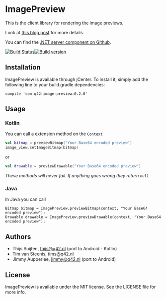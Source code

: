 # ImagePreview

This is the client library for rendering the image previews.

Look at [this blog post](http://q42.com/blog/post/133591843068/imagepreview-library) for more details.

You can find the [.NET server component on Github](https://github.com/Q42/Q42.ImagePreview.swift).

[![Build Status][travis-image]][travis-url][![Build version][bintray-image]][bintray-url]

## Installation

ImagePreview is available through jCenter. To install it, simply add the following line to your build.gradle dependencies:

```
compile 'com.q42:image-preview:0.2.0'
```

## Usage

### Kotlin
You can call a extension method on the `Context`
```kotlin
val bitmap = previewBitmap("Your Base64 encoded preview")
image_view.setImageBitmap(bitmap)
```
or 
```kotlin
val drawable = previewDrawable("Your Base64 encoded preview")
```

*These methods will never fail. If anything goes wrong they return `null`*

### Java
In Java you can call
```
Bitmap bitmap = ImagePreview.previewBitmap(context, "Your Base64 encoded preview");
Drawable drawable = ImagePreview.previewDrawable(context, "Your Base64 encoded preview");
```

## Authors
* Thijs Suijten, thijs@q42.nl (port to Android - Kotlin)
* Tim van Steenis, tims@q42.nl
* Jimmy Aupperlee, jimmy@q42.nl (port to Android)

## License

ImagePreview is available under the MIT license. See the LICENSE file for more info.

[travis-url]: https://travis-ci.org/Q42/Q42.ImagePreview.java
[travis-image]: http://img.shields.io/travis/Q42/Q42.ImagePreview.java.svg
[bintray-url]: https://bintray.com/shapoc/maven/image-preview/view
[bintray-image]: https://img.shields.io/bintray/v/shapoc/maven/image-preview.svg